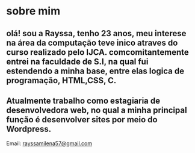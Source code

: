 # sobre mim

## olá! sou a Rayssa, tenho 23 anos, meu interese na área da computação teve inico atraves do curso realizado pelo IJCA. comcomitantemente entrei na faculdade de S.I, na qual fui estendendo a minha base, entre elas logica de programação, HTML,CSS, C.
## Atualmente trabalho como estagiaria de desenvolvedora web, no qual a minha principal função é desenvolver sites por meio do Wordpress.

Email: rayssamilena57@gmail.com
